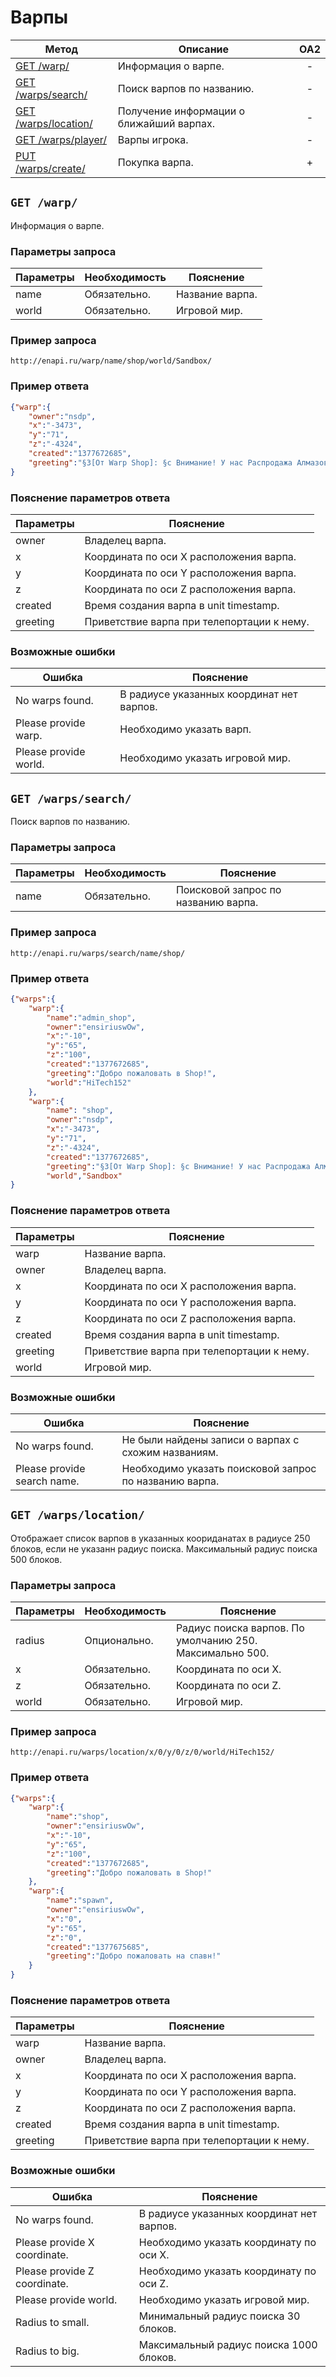 Варпы
==========

| Метод | Описание | OA2 |
| ----- | -------- |:---:|
| [GET /warp/](warps.md#get-warp.md) | Информация о варпе. | - |
| [GET /warps/search/](warp.md) | Поиск варпов по названию. | - |
| [GET /warps/location/](warps.md#get-warpslocation) | Получение информации о ближайший варпах. | - |
| [GET /warps/player/](warp.md) | Варпы игрока. | - |
| [PUT /warps/create/](warp.md) | Покупка варпа. | + |

## ``` GET /warp/ ``` 
Информация о варпе.

### Параметры запроса

| Параметры | Необходимость | Пояснение |
| --------- | ------------- | --------- |
| name      | Обязательно.  | Название варпа. |
| world     | Обязательно.  | Игровой мир. |


### Пример запроса
``` 
http://enapi.ru/warp/name/shop/world/Sandbox/
```
### Пример ответа 
```json 
{"warp":{
    "owner":"nsdp",
    "x":"-3473",
    "y":"71",
    "z":"-4324",
    "created":"1377672685",
    "greeting":"§3[От Warp Shop]: §c Внимание! У нас Распродажа Алмазов и Железа!"}
}
```
### Пояснение параметров ответа
| Параметры | Пояснение |
| --------- | --------- |
| owner     | Владелец варпа. |
| x         | Координата по оси X расположения варпа. |
| y         | Координата по оси Y расположения варпа. |
| z         | Координата по оси Z расположения варпа. |
| created   | Время создания варпа в unit timestamp. |
| greeting  | Приветствие варпа при телепортации к нему. |

### Возможные ошибки
| Ошибка | Пояснение |
| ------ | --------- |
| No warps found. | В радиусе указанных координат нет варпов. |
| Please provide warp. | Необходимо указать варп. |
| Please provide world. | Необходимо указать игровой мир. |

## ``` GET /warps/search/ ``` 
Поиск варпов по названию.

### Параметры запроса

| Параметры | Необходимость | Пояснение |
| --------- | ------------- | --------- |
| name      | Обязательно.  | Поисковой запрос по названию варпа. |

### Пример запроса
``` 
http://enapi.ru/warps/search/name/shop/
```
### Пример ответа 
```json 
{"warps":{
    "warp":{
        "name":"admin_shop",
        "owner":"ensiriuswOw",
        "x":"-10",
        "y":"65",
        "z":"100",
        "created":"1377672685",
        "greeting":"Добро пожаловать в Shop!",
        "world":"HiTech152"
    },
    "warp":{
        "name": "shop",
        "owner":"nsdp",
        "x":"-3473",
        "y":"71",
        "z":"-4324",
        "created":"1377672685",
        "greeting":"§3[От Warp Shop]: §c Внимание! У нас Распродажа Алмазов и Железа!",
        "world","Sandbox"
}
```
### Пояснение параметров ответа
| Параметры | Пояснение |
| --------- | --------- |
| warp      | Название варпа. |
| owner     | Владелец варпа. |
| x         | Координата по оси X расположения варпа. |
| y         | Координата по оси Y расположения варпа. |
| z         | Координата по оси Z расположения варпа. |
| created   | Время создания варпа в unit timestamp. |
| greeting  | Приветствие варпа при телепортации к нему. |
| world     | Игровой мир. |

### Возможные ошибки
| Ошибка | Пояснение |
| ------ | --------- |
| No warps found. | Не были найдены записи о варпах с схожим названиям. |
| Please provide search name. | Необходимо указать поисковой запрос по названию варпа. |

## ``` GET /warps/location/ ``` 
Отображает список варпов в указанных коориданатах в радиусе 250 блоков, если не указанн радиус поиска.
Максимальный радиус поиска 500 блоков.

### Параметры запроса

| Параметры | Необходимость | Пояснение |
| --------- | ------------- | --------- |
| radius    | Опционально.  | Радиус поиска варпов. По умолчанию 250. Максимально 500. |
| x         | Обязательно.  | Координата по оси X. |
| z         | Обязательно.  | Координата по оси Z. |
| world     | Обязательно.  | Игровой мир. |

### Пример запроса
``` 
http://enapi.ru/warps/location/x/0/y/0/z/0/world/HiTech152/
```
### Пример ответа 
```json 
{"warps":{
    "warp":{
        "name":"shop",
        "owner":"ensiriuswOw",
        "x":"-10",
        "y":"65",
        "z":"100",
        "created":"1377672685",
        "greeting":"Добро пожаловать в Shop!"
    },
    "warp":{
        "name":"spawn",
        "owner":"ensiriuswOw",
        "x":"0",
        "y":"65",
        "z":"0",
        "created":"1377675685",
        "greeting":"Добро пожаловать на спавн!"
    }
}
```
### Пояснение параметров ответа
| Параметры | Пояснение |
| --------- | --------- |
| warp      | Название варпа. |
| owner     | Владелец варпа. |
| x         | Координата по оси X расположения варпа. |
| y         | Координата по оси Y расположения варпа. |
| z         | Координата по оси Z расположения варпа. |
| created   | Время создания варпа в unit timestamp. |
| greeting  | Приветствие варпа при телепортации к нему. |

### Возможные ошибки
| Ошибка | Пояснение |
| ------ | --------- |
| No warps found. | В радиусе указанных координат нет варпов. |
| Please provide X coordinate. | Необходимо указать координату по оси X. |
| Please provide Z coordinate. | Необходимо указать координату по оси Z. |
| Please provide world. | Необходимо указать игровой мир. |
| Radius to small. | Минимальный радиус поиска 30 блоков. |
| Radius to big. | Максимальный радиус поиска 1000 блоков. |













